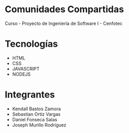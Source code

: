 # Comunidades Compartidas

Curso - Proyecto de Ingeniería de Software I - Cenfotec

# Tecnologías

- HTML
- CSS
- JAVASCRIPT
- NODEJS

# Integrantes

- Kendall Bastos Zamora
- Sebastian Ortiz Vargas
- Daniel Fonseca Salas
- Joseph Murillo Rodríguez
